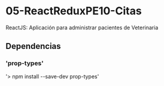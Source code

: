 # 05-ReactReduxPE10-Citas
ReactJS: Aplicación para administrar pacientes de Veterinaria

## Dependencias

### 'prop-types'
'> npm install --save-dev prop-types'

